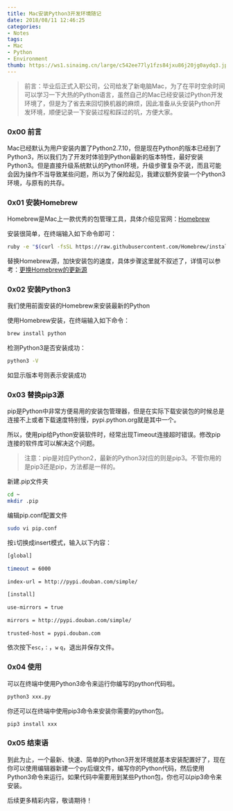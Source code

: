 ```yaml
---
title: Mac安装Python3开发环境随记
date: 2018/08/11 12:46:25
categories:
- Notes
tags:
- Mac
- Python
- Environment
thumb: https://ws1.sinaimg.cn/large/c542ee77ly1fzs84jxu86j20jg0aydq3.jpg
---
```


> 前言：毕业后正式入职公司，公司给发了新电脑Mac，为了在平时空余时间可以学习一下大热的Python语言，虽然自己的Mac已经安装过Python开发环境了，但是为了省去来回切换机器的麻烦，因此准备从头安装Python开发环境，顺便记录一下安装过程和踩过的坑，方便大家。

### 0x00 前言

Mac已经默认为用户安装内置了Python2.7.10，但是现在Python的版本已经到了Python3，所以我们为了开发时体验到Python最新的版本特性，最好安装Python3。但是直接升级系统默认的Python环境，升级步骤复杂不说，而且可能会因为操作不当导致某些问题，所以为了保险起见，我建议额外安装一个Python3环境，与原有的共存。

### 0x01 安装Homebrew

Homebrew是Mac上一款优秀的包管理工具，具体介绍见官网：[Homebrew](https://brew.sh/)

安装很简单，在终端输入如下命令即可：

```bash
ruby -e "$(curl -fsSL https://raw.githubusercontent.com/Homebrew/install/master/install)"
```

替换Homebrew源，加快安装包的速度，具体步骤这里就不叙述了，详情可以参考：[更换Homebrew的更新源](https://blog.csdn.net/u010275932/article/details/76080833)

### 0x02 安装Python3

我们使用前面安装的Homebrew来安装最新的Python

使用Homebrew安装，在终端输入如下命令：

```bash
brew install python
```

检测Python3是否安装成功：

```bash
python3 -V
```

如显示版本号则表示安装成功

### 0x03 替换pip3源

pip是Python中非常方便易用的安装包管理器，但是在实际下载安装包的时候总是连接不上或者下载速度特别慢，pypi.python.org就是其中一个。

所以，使用pip给Python安装软件时，经常出现Timeout连接超时错误。修改pip连接的软件库可以解决这个问题。

> 注意：pip是对应Python2，最新的Python3对应的则是pip3。不管你用的是pip3还是pip，方法都是一样的。

新建.pip文件夹

```bash
cd ~
mkdir .pip
```

编辑pip.conf配置文件

```bash
sudo vi pip.conf
```

按`i`切换成insert模式，输入以下内容：

```bash
[global]  
  
timeout = 6000  
  
index-url = http://pypi.douban.com/simple/  
  
[install]  
  
use-mirrors = true  
  
mirrors = http://pypi.douban.com/simple/  
  
trusted-host = pypi.douban.com
```

依次按下`esc`，`：`，`w` `q`，退出并保存文件。

### 0x04 使用

可以在终端中使用Python3命令来运行你编写的python代码啦。

```bash
python3 xxx.py
```

你还可以在终端中使用pip3命令来安装你需要的python包。

```bash
pip3 install xxx
```

### 0x05 结束语

到此为止，一个最新、快速、简单的Python3开发环境就基本安装配置好了，现在你可以使用编辑器新建一个py后缀文件，编写你的Python代码，然后使用Python3命令来运行。如果代码中需要用到某些Python包，你也可以pip3命令来安装。

后续更多精彩内容，敬请期待！